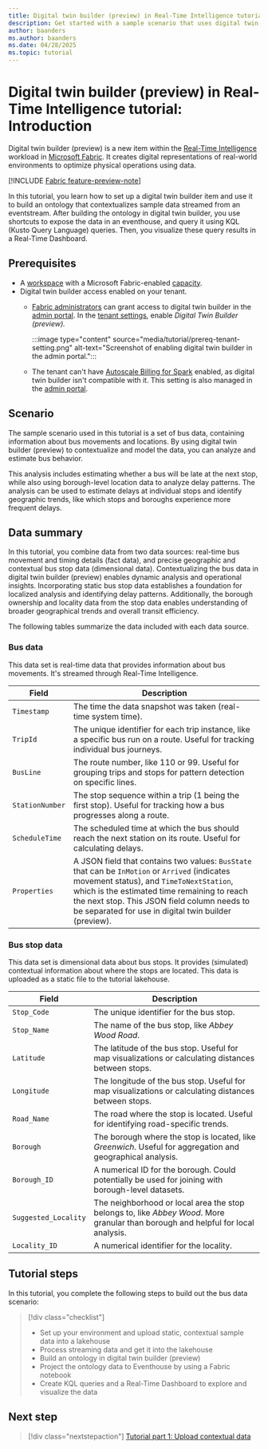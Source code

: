 ```yaml
---
title: Digital twin builder (preview) in Real-Time Intelligence tutorial introduction
description: Get started with a sample scenario that uses digital twin builder (preview) with Real-Time Intelligence features.
author: baanders
ms.author: baanders
ms.date: 04/28/2025
ms.topic: tutorial
---
```


# Digital twin builder (preview) in Real-Time Intelligence tutorial: Introduction

Digital twin builder (preview) is a new item within the [Real-Time Intelligence](../overview.md) workload in [Microsoft Fabric](../../fundamentals/microsoft-fabric-overview.md). It creates digital representations of real-world environments to optimize physical operations using data.

[!INCLUDE [Fabric feature-preview-note](../../includes/feature-preview-note.md)]

In this tutorial, you learn how to set up a digital twin builder item and use it to build an ontology that contextualizes sample data streamed from an eventstream. After building the ontology in digital twin builder, you use shortcuts to expose the data in an eventhouse, and query it using KQL (Kusto Query Language) queries. Then, you visualize these query results in a Real-Time Dashboard.

## Prerequisites

* A [workspace](../../fundamentals/create-workspaces.md) with a Microsoft Fabric-enabled [capacity](../../enterprise/licenses.md#capacity).
* Digital twin builder access enabled on your tenant.
    - [Fabric administrators](../../admin/roles.md) can grant access to digital twin builder in the [admin portal](../../admin/admin-center.md). In the [tenant settings](../../admin/tenant-settings-index.md), enable *Digital Twin Builder (preview).*

        :::image type="content" source="media/tutorial/prereq-tenant-setting.png" alt-text="Screenshot of enabling digital twin builder in the admin portal.":::

    - The tenant can't have [Autoscale Billing for Spark](../../data-engineering/autoscale-billing-for-spark-overview.md) enabled, as digital twin builder isn't compatible with it. This setting is also managed in the [admin portal](../../admin/admin-center.md). 

## Scenario

The sample scenario used in this tutorial is a set of bus data, containing information about bus movements and locations. By using digital twin builder (preview) to contextualize and model the data, you can analyze and estimate bus behavior.

This analysis includes estimating whether a bus will be late at the next stop, while also using borough-level location data to analyze delay patterns. The analysis can be used to estimate delays at individual stops and identify geographic trends, like which stops and boroughs experience more frequent delays.

## Data summary

In this tutorial, you combine data from two data sources: real-time bus movement and timing details (fact data), and precise geographic and contextual bus stop data (dimensional data). Contextualizing the bus data in digital twin builder (preview) enables dynamic analysis and operational insights. Incorporating static bus stop data establishes a foundation for localized analysis and identifying delay patterns. Additionally, the borough ownership and locality data from the stop data enables understanding of broader geographical trends and overall transit efficiency.

The following tables summarize the data included with each data source. 

### Bus data

This data set is real-time data that provides information about bus movements. It's streamed through Real-Time Intelligence.

| Field | Description |
| --- | --- |
| `Timestamp`| The time the data snapshot was taken (real-time system time). |
| `TripId` | The unique identifier for each trip instance, like a specific bus run on a route. Useful for tracking individual bus journeys. |
| `BusLine` | The route number, like 110 or 99. Useful for grouping trips and stops for pattern detection on specific lines. |
| `StationNumber` | The stop sequence within a trip (1 being the first stop). Useful for tracking how a bus progresses along a route. |
| `ScheduleTime` | The scheduled time at which the bus should reach the next station on its route. Useful for calculating delays. |
| `Properties` | A JSON field that contains two values: `BusState` that can be `InMotion` or `Arrived` (indicates movement status), and `TimeToNextStation`, which is the estimated time remaining to reach the next stop. This JSON field column needs to be separated for use in digital twin builder (preview). |

### Bus stop data

This data set is dimensional data about bus stops. It provides (simulated) contextual information about where the stops are located. This data is uploaded as a static file to the tutorial lakehouse.

| Field | Description |
| --- | --- |
| `Stop_Code` | The unique identifier for the bus stop. |
| `Stop_Name` | The name of the bus stop, like *Abbey Wood Road*. |
| `Latitude` | The latitude of the bus stop. Useful for map visualizations or calculating distances between stops. |
| `Longitude` | The longitude of the bus stop. Useful for map visualizations or calculating distances between stops. |
| `Road_Name` | The road where the stop is located. Useful for identifying road-specific trends. |
| `Borough` | The borough where the stop is located, like *Greenwich*. Useful for aggregation and geographical analysis. |
| `Borough_ID` | A numerical ID for the borough. Could potentially be used for joining with borough-level datasets. |
| `Suggested_Locality` | The neighborhood or local area the stop belongs to, like *Abbey Wood*. More granular than borough and helpful for local analysis. |
| `Locality_ID` | A numerical identifier for the locality. |

## Tutorial steps

In this tutorial, you complete the following steps to build out the bus data scenario:

> [!div class="checklist"]
>
> * Set up your environment and upload static, contextual sample data into a lakehouse
> * Process streaming data and get it into the lakehouse
> * Build an ontology in digital twin builder (preview)
> * Project the ontology data to Eventhouse by using a Fabric notebook
> * Create KQL queries and a Real-Time Dashboard to explore and visualize the data

## Next step

> [!div class="nextstepaction"]
> [Tutorial part 1: Upload contextual data](tutorial-rti-1-upload-contextual-data.md)